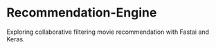 # Recommendation-Engine
Exploring collaborative filtering movie recommendation with Fastai and Keras. 
